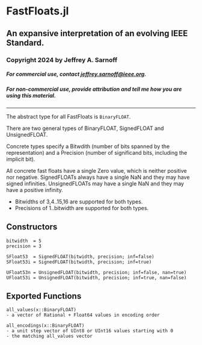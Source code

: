 # FastFloats.jl
## An expansive interpretation of an evolving IEEE Standard. 
### Copyright 2024 by Jeffrey A. Sarnoff
##### For commercial use, contact <jeffrey.sarnoff@ieee.org>.
##### For non-commercial use, _provide attribution_ and tell me how you are using this material.
----

The abstract type for all FastFloats is `BinaryFLOAT`.

There are two general types of BinaryFLOAT, SignedFLOAT and UnsignedFLOAT.

Concrete types specify a Bitwdith (number of bits spanned by the representation) and a Precision (number of significand bits, including the implicit bit).

All concrete fast floats have a single Zero value, which is neither positive nor negative. SignedFLOATs always have a single NaN and they may have signed infinities. UnsignedFLOATs may have a single NaN and they may have a positive infinity.  

- Bitwidths of 3,4..15,16 are supported for both types.
- Precisions of 1..bitwidth are supported for both types.

## Constructors

```
bitwidth  = 5
precision = 3

SFloat53  = SignedFLOAT(bitwidth, precision; inf=false)
SFloat53i = SignedFLOAT(bitwidth, precision; inf=true)

UFloat53n = UnsignedFLOAT(bitwidth, precision; inf=false, nan=true)
UFloat53i = UnsignedFLOAT(bitwidth, precision; inf=true, nan=false)
```

## Exported Functions
```
all_values(x::BinaryFLOAT)
- a vector of Rational + Float64 values in encoding order

all_encodings(x::BinaryFLOAT)
- a unit step vector of UInt8 or UInt16 values starting with 0
- the matching all_values vector
```
